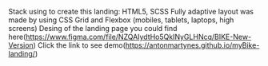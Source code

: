 Stack using to create this landing: HTML5, SCSS
Fully adaptive layout was made by using CSS Grid and Flexbox (mobiles, tablets, laptops, high screens)
Desing of the landing page you could find here(https://www.figma.com/file/NZQAIydtHo5QkINyGLHNcq/BIKE-New-Version) 
Click the link to see demo(https://antonmartynes.github.io/myBike-landing/)

